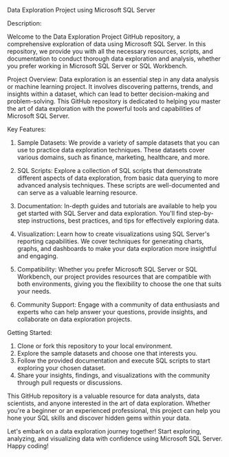 Data Exploration Project using Microsoft SQL Server

Description:

Welcome to the Data Exploration Project GitHub repository, a comprehensive exploration of data using Microsoft SQL Server. In this repository, we provide you with all the necessary resources, scripts, and documentation to conduct thorough data exploration and analysis, whether you prefer working in Microsoft SQL Server or SQL Workbench.

Project Overview:
Data exploration is an essential step in any data analysis or machine learning project. It involves discovering patterns, trends, and insights within a dataset, which can lead to better decision-making and problem-solving. This GitHub repository is dedicated to helping you master the art of data exploration with the powerful tools and capabilities of Microsoft SQL Server.

Key Features:

1. Sample Datasets: We provide a variety of sample datasets that you can use to practice data exploration techniques. These datasets cover various domains, such as finance, marketing, healthcare, and more.

2. SQL Scripts: Explore a collection of SQL scripts that demonstrate different aspects of data exploration, from basic data querying to more advanced analysis techniques. These scripts are well-documented and can serve as a valuable learning resource.

3. Documentation: In-depth guides and tutorials are available to help you get started with SQL Server and data exploration. You'll find step-by-step instructions, best practices, and tips for effectively exploring data.

4. Visualization: Learn how to create visualizations using SQL Server's reporting capabilities. We cover techniques for generating charts, graphs, and dashboards to make your data exploration more insightful and engaging.

5. Compatibility: Whether you prefer Microsoft SQL Server or SQL Workbench, our project provides resources that are compatible with both environments, giving you the flexibility to choose the one that suits your needs.

6. Community Support: Engage with a community of data enthusiasts and experts who can help answer your questions, provide insights, and collaborate on data exploration projects.

Getting Started:
1. Clone or fork this repository to your local environment.
2. Explore the sample datasets and choose one that interests you.
3. Follow the provided documentation and execute SQL scripts to start exploring your chosen dataset.
4. Share your insights, findings, and visualizations with the community through pull requests or discussions.

This GitHub repository is a valuable resource for data analysts, data scientists, and anyone interested in the art of data exploration. Whether you're a beginner or an experienced professional, this project can help you hone your SQL skills and discover hidden gems within your data.

Let's embark on a data exploration journey together! Start exploring, analyzing, and visualizing data with confidence using Microsoft SQL Server. Happy coding!
